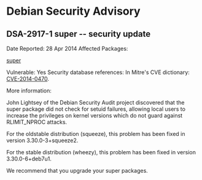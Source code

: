 
Debian Security Advisory
========================


DSA-2917-1 super -- security update
-----------------------------------



Date Reported:
28 Apr 2014
Affected Packages:

[super](https://packages.debian.org/src:super)

Vulnerable:
Yes
Security database references:
In Mitre's CVE dictionary: [CVE-2014-0470](https://security-tracker.debian.org/tracker/CVE-2014-0470).  

More information:

John Lightsey of the Debian Security Audit project discovered that the
super package did not check for setuid failures, allowing local users
to increase the privileges on kernel versions which do not guard
against RLIMIT\_NPROC attacks.


For the oldstable distribution (squeeze), this problem has been fixed in
version 3.30.0-3+squeeze2.


For the stable distribution (wheezy), this problem has been fixed in
version 3.30.0-6+deb7u1.


We recommend that you upgrade your super packages.





